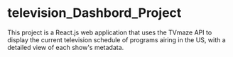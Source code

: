 # television_Dashbord_Project
This project is a React.js web application that uses the TVmaze API to display the current television schedule of programs airing in the US, with a detailed view of each show's metadata.
